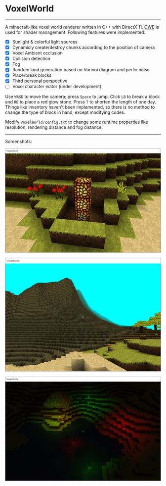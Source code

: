 # VoxelWorld

---

A minecraft-like voxel world renderer written in C++ with DirectX 11. [OWE](https://github.com/AirGuanZ/OWE) is used for shader management. Following features were implemented:

- [x] Sunlight & colorful light sources
- [x] Dynamicly create/destroy chunks according to the position of camera
- [x] Voxel Ambient occlusion
- [x] Collision detection
- [x] Fog
- [x] Random land generation based on Vorinoi diagram and perlin noise
- [x] Place/break blocks
- [x] Third personal perspective
- [ ] Voxel character editor (under development)

Use `WASD` to move the camera; press `Space` to jump. Click `LB` to break a block and `RB` to place a red glow stone. Press `T` to shorten the length of one day. Things like inventory haven't been implemented, so there is no method to change the type of block in hand, except modifying codes.

Modify `VoxelWorld/config.txt` to change some runtime properties like resolution, rendering distance and fog distance.

---

Screenshots:

![Screenshot](Screenshots/0.png)

![Screenshot](Screenshots/1.png)

![Screenshot](Screenshots/2.png)
